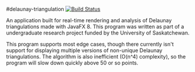 #delaunay-triangulation [![Build Status](https://magnum.travis-ci.com/Decateron/delaunay-triangulation.svg?token=ZMKSt61qYsroKf5FBCgc&branch=master)](https://magnum.travis-ci.com/Decateron/delaunay-triangulation)

An application built for real-time rendering and analysis of Delaunay triangulations made with JavaFX 8. This program was written as part of a undergraduate research project funded by the University of Saskatchewan.

This program supports most edge cases, though there currently isn't support for displaying multiple versions of non-unique Delaunay triangulations. The algorithm is also inefficient (O(n^4) complexity), so the program will slow down quickly above 50 or so points.
